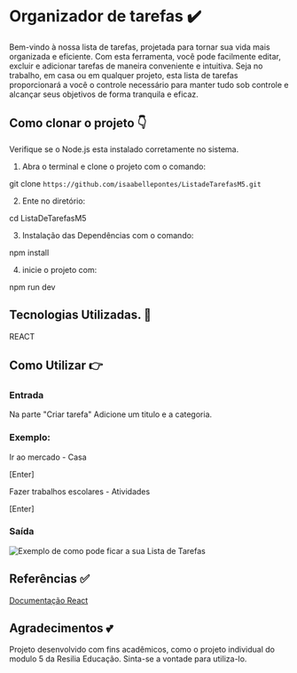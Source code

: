 # Organizador de tarefas ✔️
Bem-vindo à nossa lista de tarefas, projetada para tornar sua vida mais organizada e eficiente. Com esta ferramenta, você pode facilmente editar, excluir e adicionar tarefas de maneira conveniente e intuitiva. Seja no trabalho, em casa ou em qualquer projeto, esta lista de tarefas proporcionará a você o controle necessário para manter tudo sob controle e alcançar seus objetivos de forma tranquila e eficaz. 
 ## Como clonar o projeto 👇

 Verifique se o Node.js esta instalado corretamente no sistema.

1. Abra o terminal e clone o projeto com o comando:

  git clone `https://github.com/isaabellepontes/ListadeTarefasM5.git`

 2. Ente no diretório:

  cd ListaDeTarefasM5

 3. Instalação das Dependências com o comando:  

  npm install

 4. inicie o projeto com:

   npm run dev 

## Tecnologias Utilizadas. 📌

REACT

## Como Utilizar 👉

### Entrada 

Na parte "Criar tarefa" Adicione um titulo e a categoria.

### Exemplo:

Ir ao mercado - Casa 

[Enter]

Fazer trabalhos escolares - Atividades

[Enter]

### Saída
![Exemplo de como pode ficar a sua Lista de Tarefas ](C:\Users\isaap\Downloads\ativd.png)

## Referências ✅

[Documentação React](https://react.dev/)

## Agradecimentos 💕

Projeto desenvolvido com fins acadêmicos, como o projeto individual do modulo 5 da Resilia Educação. Sinta-se a vontade para utiliza-lo.

